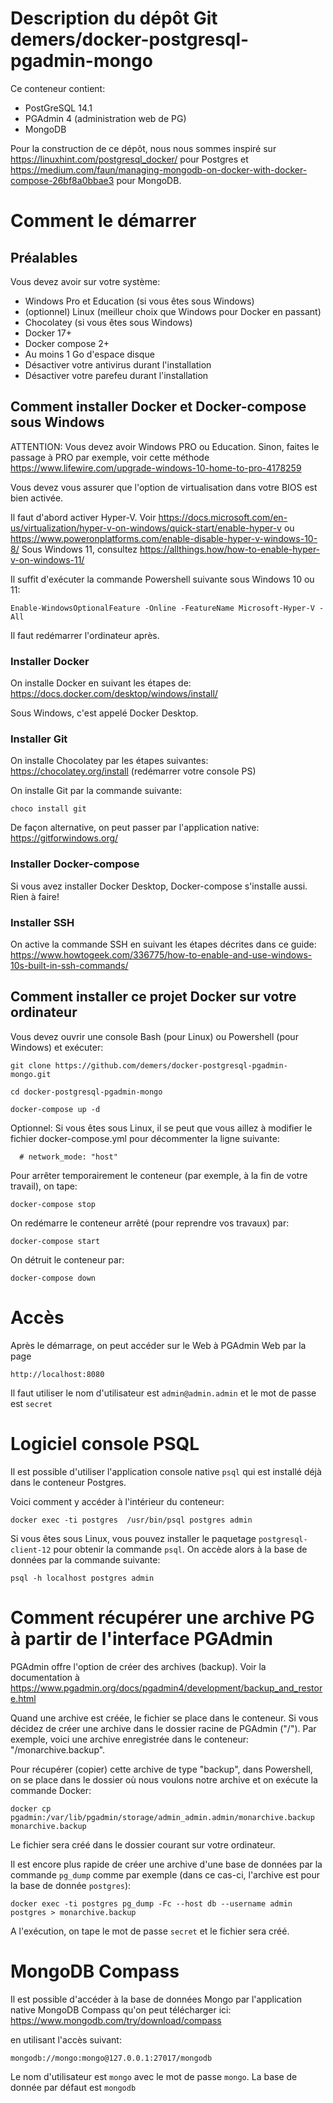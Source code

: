 # Description du dépôt Git demers/docker-postgresql-pgadmin-mongo

Ce conteneur contient:

- PostGreSQL 14.1
- PGAdmin 4 (administration web de PG)
- MongoDB

Pour la construction de ce dépôt, nous nous sommes inspiré sur https://linuxhint.com/postgresql_docker/ pour Postgres et https://medium.com/faun/managing-mongodb-on-docker-with-docker-compose-26bf8a0bbae3 pour MongoDB.

# Comment le démarrer

## Préalables

Vous devez avoir sur votre système:

- Windows Pro et Education (si vous êtes sous Windows)
- (optionnel) Linux (meilleur choix que Windows pour Docker en passant)
- Chocolatey (si vous êtes sous Windows)
- Docker 17+
- Docker compose 2+
- Au moins 1 Go d'espace disque
- Désactiver votre antivirus durant l'installation
- Désactiver votre parefeu durant l'installation

## Comment installer Docker et Docker-compose sous Windows

ATTENTION: Vous devez avoir Windows PRO ou Education.  Sinon, faites le passage à PRO
par exemple, voir cette méthode https://www.lifewire.com/upgrade-windows-10-home-to-pro-4178259

Vous devez vous assurer que l'option de virtualisation dans votre BIOS est bien
activée.

Il faut d'abord activer Hyper-V.  Voir https://docs.microsoft.com/en-us/virtualization/hyper-v-on-windows/quick-start/enable-hyper-v ou https://www.poweronplatforms.com/enable-disable-hyper-v-windows-10-8/  Sous Windows 11, consultez https://allthings.how/how-to-enable-hyper-v-on-windows-11/

Il suffit d'exécuter la commande Powershell suivante sous Windows 10 ou 11:

```
Enable-WindowsOptionalFeature -Online -FeatureName Microsoft-Hyper-V -All
```

Il faut redémarrer l'ordinateur après.

### Installer Docker

On installe Docker en suivant les étapes de: https://docs.docker.com/desktop/windows/install/

Sous Windows, c'est appelé Docker Desktop.

### Installer Git

On installe Chocolatey par les étapes suivantes: https://chocolatey.org/install
(redémarrer votre console PS)

On installe Git par la commande suivante:

```
choco install git
```

De façon alternative, on peut passer par l'application native: https://gitforwindows.org/

### Installer Docker-compose

Si vous avez installer Docker Desktop, Docker-compose s'installe aussi.  Rien
à faire!

### Installer SSH

On active la commande SSH en suivant les étapes décrites dans ce guide: https://www.howtogeek.com/336775/how-to-enable-and-use-windows-10s-built-in-ssh-commands/

## Comment installer ce projet Docker sur votre ordinateur

Vous devez ouvrir une console Bash (pour Linux) ou Powershell (pour Windows) et exécuter:


```
git clone https://github.com/demers/docker-postgresql-pgadmin-mongo.git

cd docker-postgresql-pgadmin-mongo

docker-compose up -d
```

Optionnel: Si vous êtes sous Linux, il se peut que vous aillez à modifier le fichier
docker-compose.yml pour décommenter la ligne suivante:

```
  # network_mode: "host"
```

Pour arrêter temporairement le conteneur (par exemple, à la fin de votre
travail), on tape:

```
docker-compose stop
```

On redémarre le conteneur arrêté (pour reprendre vos travaux) par:

```
docker-compose start
```

On détruit le conteneur par:

```
docker-compose down
```

# Accès

Après le démarrage, on peut accéder sur le Web à PGAdmin Web par la page

```
http://localhost:8080
```

Il faut utiliser le nom d'utilisateur est `admin@admin.admin` et le mot de passe est `secret`

# Logiciel console PSQL

Il est possible d'utiliser l'application console native `psql` qui est installé déjà dans le conteneur Postgres.

Voici comment y accéder à l'intérieur du conteneur:

```
docker exec -ti postgres  /usr/bin/psql postgres admin
```

Si vous êtes sous Linux, vous pouvez installer le paquetage
`postgresql-client-12` pour obtenir la commande `psql`.  On accède alors à la
base de données par la commande suivante:

```
psql -h localhost postgres admin
```

# Comment récupérer une archive PG à partir de l'interface PGAdmin

PGAdmin offre l'option de créer des archives (backup).
Voir la documentation à https://www.pgadmin.org/docs/pgadmin4/development/backup_and_restore.html

Quand une archive est créée, le fichier se place dans le conteneur.  Si vous
décidez de créer une archive dans le dossier racine de PGAdmin ("/").  Par exemple, voici une
archive enregistrée dans le conteneur: "/monarchive.backup".

Pour récupérer (copier) cette archive de type "backup", dans Powershell, on se place dans le dossier
où nous voulons notre archive et on exécute la commande Docker:

```
docker cp pgadmin:/var/lib/pgadmin/storage/admin_admin.admin/monarchive.backup monarchive.backup
```

Le fichier sera créé dans le dossier courant sur votre ordinateur.

Il est encore plus rapide de créer une archive d'une base de données par la
commande `pg_dump` comme par exemple (dans ce cas-ci, l'archive est pour la base
de donnée `postgres`):

```
docker exec -ti postgres pg_dump -Fc --host db --username admin postgres > monarchive.backup
```

A l'exécution, on tape le mot de passe `secret` et le fichier sera créé.

# MongoDB Compass

Il est possible d'accéder à la base de données Mongo par l'application native
MongoDB Compass qu'on peut télécharger ici: https://www.mongodb.com/try/download/compass

en utilisant l'accès suivant:

```
mongodb://mongo:mongo@127.0.0.1:27017/mongodb
```

Le nom d'utilisateur est `mongo` avec le mot de passe `mongo`.  La base de
donnée par défaut est `mongodb`


